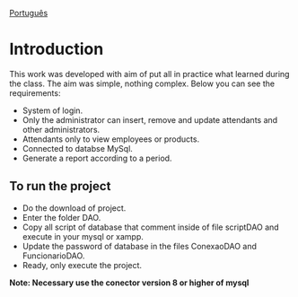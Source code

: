 [Português](README.md)


# Introduction 

This work was developed with aim of put all in practice what learned during the class. The aim was simple, nothing complex.
Below you can see the requirements:
- System of login.
- Only the administrator can insert, remove and update attendants and other administrators. 
- Attendants only to view employees or products.
- Connected to databse MySql.
- Generate a report according to a period.

## To run the project

- Do the download of project.
- Enter the folder DAO.
- Copy all script of database that comment inside of file scriptDAO and execute in your mysql or xampp.
- Update the password of database in the files ConexaoDAO and FuncionarioDAO.
- Ready, only execute the project.

**Note: Necessary use the conector version 8 or higher of mysql**
